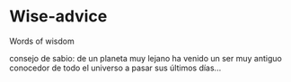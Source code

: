 # Wise-advice
Words of wisdom

consejo de sabio: de un planeta muy lejano ha venido un ser muy antiguo conocedor de todo el universo a pasar sus últimos días...
